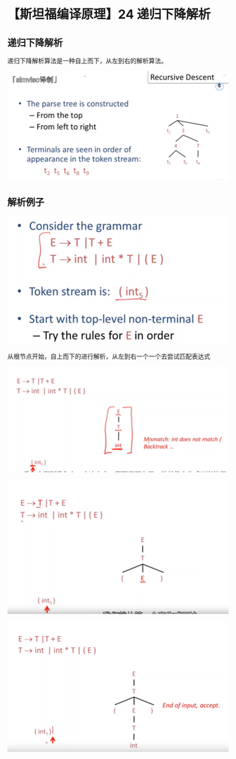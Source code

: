 # 【斯坦福编译原理】24 递归下降解析

## 递归下降解析

递归下降解析算法是一种自上而下，从左到右的解析算法。

![](images/24-递归下降解析算法.png)



## 解析例子

![](images/24-递归下降解析算法的例子.png)

从根节点开始，自上而下的进行解析，从左到右一个一个去尝试匹配表达式

![](images/24-递归下降解析尝试匹配-失败-回溯.png)

![](images/24-递归下降解析尝试匹配-匹配-重复.png)

![](images/24-递归下降解析尝试匹配-最终匹配-接受.png)

